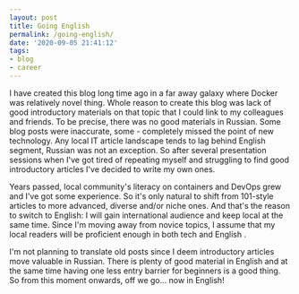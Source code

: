 ```yaml
---
layout: post
title: Going English
permalink: /going-english/
date: '2020-09-05 21:41:12'
tags:
- blog
- career
---
```


I have created this blog long time ago in a far away galaxy where Docker was relatively novel thing. Whole reason to create this blog was lack of good introductory materials on that topic that I could link to my colleagues and friends. To be precise, there was no good materials in Russian. Some blog posts were inaccurate, some - completely missed the point of new technology. Any local IT article landscape tends to lag behind English segment, Russian was not an exception. So after several presentation sessions when I've got tired of repeating myself and struggling to find good introductory articles I've decided to write my own ones.

Years passed, local community's literacy on containers and DevOps grew and I've got some experience. So it's only natural to shift from 101-style articles to more advanced, diverse and/or niche ones. And that's the reason to switch to English: I will gain international audience and keep local at the same time. Since I'm moving away from novice topics, I assume that my local readers will be proficient enough in both tech and English .

I'm not planning to translate old posts since I deem introductory articles move valuable in Russian. There is plenty of good material in English and at the same time having one less entry barrier for beginners is a good thing. So from this moment onwards, off we go... now in English!